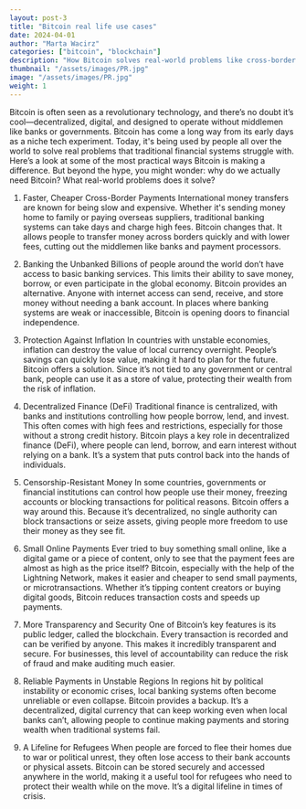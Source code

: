 ```yaml
---
layout: post-3
title: "Bitcoin real life use cases"
date: 2024-04-01
author: "Marta Wacirz"
categories: ["bitcoin", "blockchain"]
description: "How Bitcoin solves real-world problems like cross-border payments and financial inclusion."
thumbnail: "/assets/images/PR.jpg"
image: "/assets/images/PR.jpg"
weight: 1
---
```



Bitcoin is often seen as a revolutionary technology, and there’s no doubt it’s cool—decentralized, digital, and designed to operate without middlemen like banks or governments.
Bitcoin has come a long way from its early days as a niche tech experiment. Today, it's being used by people all over the world to solve real problems that traditional financial systems struggle with. Here’s a look at some of the most practical ways Bitcoin is making a difference. But beyond the hype, you might wonder: why do we actually need Bitcoin? What real-world problems does it solve?

1. Faster, Cheaper Cross-Border Payments
International money transfers are known for being slow and expensive. Whether it's sending money home to family or paying overseas suppliers, traditional banking systems can take days and charge high fees. Bitcoin changes that. It allows people to transfer money across borders quickly and with lower fees, cutting out the middlemen like banks and payment processors.

2. Banking the Unbanked
Billions of people around the world don’t have access to basic banking services. This limits their ability to save money, borrow, or even participate in the global economy. Bitcoin provides an alternative. Anyone with internet access can send, receive, and store money without needing a bank account. In places where banking systems are weak or inaccessible, Bitcoin is opening doors to financial independence.

3. Protection Against Inflation
In countries with unstable economies, inflation can destroy the value of local currency overnight. People’s savings can quickly lose value, making it hard to plan for the future. Bitcoin offers a solution. Since it’s not tied to any government or central bank, people can use it as a store of value, protecting their wealth from the risk of inflation.

4. Decentralized Finance (DeFi)
Traditional finance is centralized, with banks and institutions controlling how people borrow, lend, and invest. This often comes with high fees and restrictions, especially for those without a strong credit history. Bitcoin plays a key role in decentralized finance (DeFi), where people can lend, borrow, and earn interest without relying on a bank. It’s a system that puts control back into the hands of individuals.

5. Censorship-Resistant Money
In some countries, governments or financial institutions can control how people use their money, freezing accounts or blocking transactions for political reasons. Bitcoin offers a way around this. Because it’s decentralized, no single authority can block transactions or seize assets, giving people more freedom to use their money as they see fit.

6. Small Online Payments
Ever tried to buy something small online, like a digital game or a piece of content, only to see that the payment fees are almost as high as the price itself? Bitcoin, especially with the help of the Lightning Network, makes it easier and cheaper to send small payments, or microtransactions. Whether it’s tipping content creators or buying digital goods, Bitcoin reduces transaction costs and speeds up payments.

7. More Transparency and Security
One of Bitcoin’s key features is its public ledger, called the blockchain. Every transaction is recorded and can be verified by anyone. This makes it incredibly transparent and secure. For businesses, this level of accountability can reduce the risk of fraud and make auditing much easier.

8. Reliable Payments in Unstable Regions
In regions hit by political instability or economic crises, local banking systems often become unreliable or even collapse. Bitcoin provides a backup. It’s a decentralized, digital currency that can keep working even when local banks can’t, allowing people to continue making payments and storing wealth when traditional systems fail.

9. A Lifeline for Refugees
When people are forced to flee their homes due to war or political unrest, they often lose access to their bank accounts or physical assets. Bitcoin can be stored securely and accessed anywhere in the world, making it a useful tool for refugees who need to protect their wealth while on the move. It’s a digital lifeline in times of crisis.
